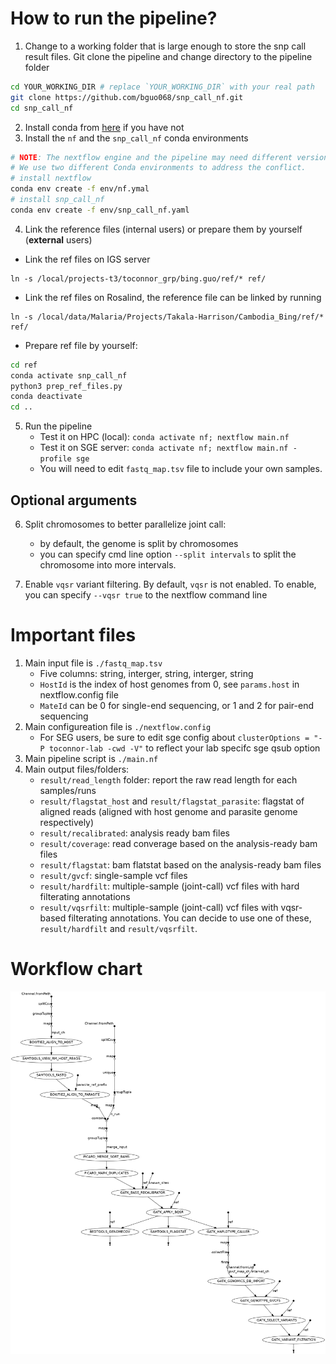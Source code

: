 # How to run the pipeline?

1. Change to a working folder that is large enough to store the snp call result
files. Git clone the pipeline and change directory to the pipeline folder
```sh
cd YOUR_WORKING_DIR # replace `YOUR_WORKING_DIR` with your real path
git clone https://github.com/bguo068/snp_call_nf.git
cd snp_call_nf
```
2. Install conda from [here](https://docs.conda.io/en/latest/miniconda.html) if you have not
3. Install the `nf` and the `snp_call_nf` conda environments
```sh
# NOTE: The nextflow engine and the pipeline may need different version of java.
# We use two different Conda environments to address the conflict.
# install nextflow
conda env create -f env/nf.ymal
# install snp_call_nf
conda env create -f env/snp_call_nf.yaml
```
4. Link the reference files (internal users) or prepare them by yourself
(**external** users)
- Link the ref files on IGS server
```
ln -s /local/projects-t3/toconnor_grp/bing.guo/ref/* ref/
```

- Link the ref files on Rosalind, the reference file can be linked by running
```
ln -s /local/data/Malaria/Projects/Takala-Harrison/Cambodia_Bing/ref/* ref/
```
- Prepare ref file by yourself:
```sh
cd ref
conda activate snp_call_nf
python3 prep_ref_files.py
conda deactivate
cd ..
```

5. Run the pipeline
    - Test it on HPC (local): `conda activate nf; nextflow main.nf`
    - Test it on SGE server: `conda activate nf; nextflow main.nf -profile sge`
    - You will need to edit `fastq_map.tsv` file to include your own samples.

## Optional arguments
6. Split chromosomes to better parallelize joint call:
    - by default, the genome is split by chromosomes
    - you can specify cmd line option `--split intervals` to split the chromosome into more 
    intervals.

7. Enable `vqsr` variant filtering. By default, `vqsr` is not enabled. To enable, you
can specify `--vqsr true` to the nextflow command line

# Important files

1. Main input file is `./fastq_map.tsv`
    - Five columns: string, interger, string, interger, string
    - `HostId` is the index of host genomes from 0, see `params.host` in nextflow.config file
    - `MateId` can be 0 for single-end sequencing, or 1 and 2 for pair-end sequencing
2. Main configureation file is `./nextflow.config`
    - For SEG users, be sure to edit sge config about `clusterOptions = "-P toconnor-lab -cwd -V"` to reflect your lab specifc sge qsub option
3. Main pipeline script is `./main.nf`
4. Main output files/folders:
    - `result/read_length` folder: report the raw read length for each samples/runs
    - `result/flagstat_host` and  `result/flagstat_parasite`: flagstat of
    aligned reads (aligned with host genome and parasite genome respectively)
    - `result/recalibrated`: analysis ready bam files
    - `result/coverage`: read converage based on the analysis-ready bam files 
    - `result/flagstat`: bam flatstat based on the analysis-ready bam files 
    - `result/gvcf`: single-sample vcf files
    - `result/hardfilt`: multiple-sample (joint-call) vcf files with hard filterating annotations
    - `result/vqsrfilt`: multiple-sample (joint-call) vcf files with vqsr-based filterating annotations. You can decide to use one of these, `result/hardfilt` and `result/vqsrfilt`.

# Workflow chart

![flowchar](./flowchart.png)
